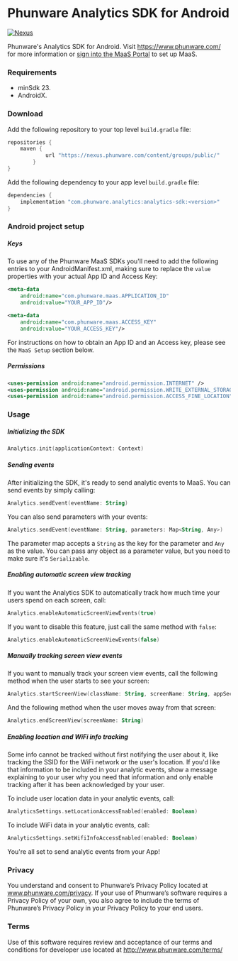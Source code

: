 # Phunware Analytics SDK for Android

[![Nexus](https://img.shields.io/nexus/r/com.phunware.analytics/analytics-sdk?color=brightgreen&server=https%3A%2F%2Fnexus.phunware.com)](https://nexus.phunware.com/content/groups/public/com/phunware/analytics/analytics-sdk/)

Phunware's Analytics SDK for Android. Visit https://www.phunware.com/ for more information or [sign into the MaaS Portal](http://maas.phunware.com/) to set up MaaS.

### Requirements
* minSdk 23.
* AndroidX.

### Download
Add the following repository to your top level `build.gradle` file:
```groovy
repositories {
    maven {
            url "https://nexus.phunware.com/content/groups/public/"
        }
}
```

Add the following dependency to your app level `build.gradle` file:
```groovy
dependencies {
    implementation "com.phunware.analytics:analytics-sdk:<version>"
}
```

### Android project setup
##### Keys
To use any of the Phunware MaaS SDKs you'll need to add the following entries to your AndroidManifest.xml, making sure to replace the `value` properties with your actual App ID and Access Key:

``` xml
<meta-data
    android:name="com.phunware.maas.APPLICATION_ID"
    android:value="YOUR_APP_ID"/>

<meta-data
    android:name="com.phunware.maas.ACCESS_KEY"
    android:value="YOUR_ACCESS_KEY"/>
```

For instructions on how to obtain an App ID and an Access key, please see the `MaaS Setup` section below.

##### Permissions
```xml
<uses-permission android:name="android.permission.INTERNET" />
<uses-permission android:name="android.permission.WRITE_EXTERNAL_STORAGE" />
<uses-permission android:name="android.permission.ACCESS_FINE_LOCATION" />
```

### Usage
##### Initializing the SDK
```kotlin
Analytics.init(applicationContext: Context)
```

##### Sending events
After initializing the SDK, it's ready to send analytic events to MaaS. You can send events by simply calling:

```kotlin
Analytics.sendEvent(eventName: String)
```
You can also send parameters with your events:
```kotlin
Analytics.sendEvent(eventName: String, parameters: Map<String, Any>)
```
The parameter map accepts a `String` as the key for the parameter and `Any` as the value. You can pass any object as a parameter value, but you need to make sure it's `Serializable`.

##### Enabling automatic screen view tracking
If you want the Analytics SDK to automatically track how much time your users spend on each screen, call:
```kotlin
Analytics.enableAutomaticScreenViewEvents(true)
```
If you want to disable this feature, just call the same method with `false`:
```kotlin
Analytics.enableAutomaticScreenViewEvents(false)
```

##### Manually tracking screen view events
If you want to manually track your screen view events, call the following method when the user starts to see your screen:
```kotlin
Analytics.startScreenView(className: String, screenName: String, appSection: String?, customParams: Map<String, String>?)
```

And the following method when the user moves away from that screen:
```kotlin
Analytics.endScreenView(screenName: String)
```
##### Enabling location and WiFi info tracking
Some info cannot be tracked without first notifying the user about it, like tracking the SSID for the WiFi network or the user's location.
If you'd like that information to be included in your analytic events, show a message explaining to your user why you need that information and only enable tracking after it has been acknowledged by your user.

To include user location data in your analytic events, call:
```kotlin
AnalyticsSettings.setLocationAccessEnabled(enabled: Boolean)
```

To include WiFi data in your analytic events, call:
```kotlin
AnalyticsSettings.setWifiInfoAccessEnabled(enabled: Boolean)
```

You're all set to send analytic events from your App!

###  Privacy
You understand and consent to Phunware’s Privacy Policy located at www.phunware.com/privacy. If your use of Phunware’s software requires a Privacy Policy of your own, you also agree to include the terms of Phunware’s Privacy Policy in your Privacy Policy to your end users.

### Terms
Use of this software requires review and acceptance of our terms and conditions for developer use located at http://www.phunware.com/terms/
